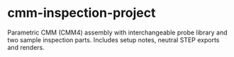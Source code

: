 # cmm-inspection-project
Parametric CMM (CMM4) assembly with interchangeable probe library and two sample inspection parts. Includes setup notes, neutral STEP exports and renders.
